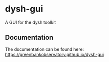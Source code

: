 # dysh-gui
A GUI for the dysh toolkit

## Documentation
The documentation can be found here: https://greenbankobservatory.github.io/dysh-gui